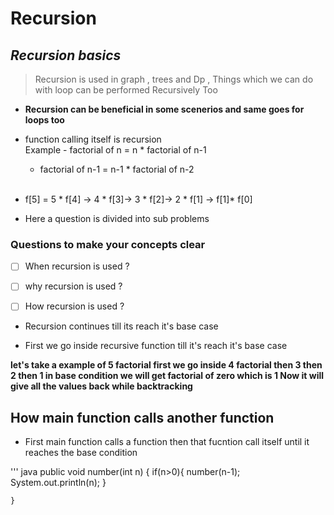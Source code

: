 # Recursion 

##  *Recursion basics*


>Recursion is used in graph , trees and Dp  ,  Things which we can do with loop can be performed Recursively Too 


* **Recursion can be beneficial in some scenerios and same goes for loops too** 

* function calling itself is recursion   <br/>
    Example -  factorial  of n =  n * factorial of n-1
    * factorial of n-1 =  n-1 * factorial of n-2  <br/><br/>
* f[5] = 5 * f[4] -> 4 * f[3]-> 3 * f[2]-> 2 * f[1]  -> f[1]* f[0]

* Here a question is divided into sub problems


### Questions to make your concepts clear

- [ ] When recursion is used ?
- [ ] why recursion is used ?
- [ ] How  recursion is used ?


* Recursion continues till its reach it's base case

* First we go inside recursive function till it's reach it's base case 
 
**let's take a example of 5 factorial first we go inside 4 factorial then 3 then 2 then 1  in base condition we will get factorial of zero which is 1 Now it will give all the values back  while backtracking**  <br/> 

## How main function calls  another function

* First main function calls a function then that fucntion call itself until it reaches the base condition
 
 ''' java
  public void number(int n) {
        if(n>0){
            number(n-1); 
            System.out.println(n);
        }
        
    }